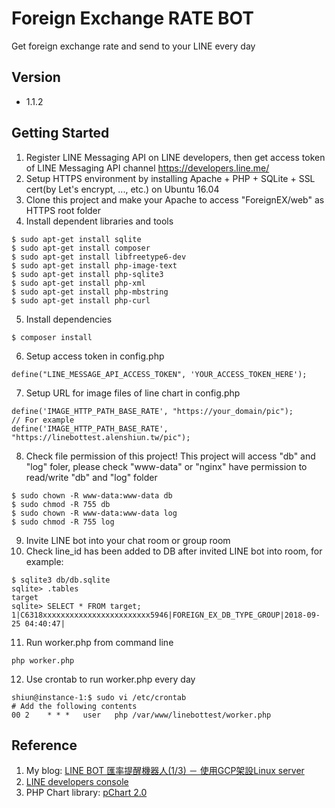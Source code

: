 # Foreign Exchange RATE BOT

Get foreign exchange rate and send to your LINE every day

## Version

* 1.1.2

## Getting Started

1. Register LINE Messaging API on LINE developers, then get access token of LINE Messaging API channel
https://developers.line.me/
2. Setup HTTPS environment by installing Apache + PHP + SQLite + SSL cert(by Let's encrypt, ..., etc.) on Ubuntu 16.04
3. Clone this project and make your Apache to access "ForeignEX/web" as HTTPS root folder
4. Install dependent libraries and tools
```text
$ sudo apt-get install sqlite
$ sudo apt-get install composer
$ sudo apt-get install libfreetype6-dev
$ sudo apt-get install php-image-text
$ sudo apt-get install php-sqlite3
$ sudo apt-get install php-xml
$ sudo apt-get install php-mbstring
$ sudo apt-get install php-curl
```

5. Install dependencies
```text
$ composer install
```

6. Setup access token in config.php
```text
define("LINE_MESSAGE_API_ACCESS_TOKEN", 'YOUR_ACCESS_TOKEN_HERE');
```

7. Setup URL for image files of line chart in config.php
```text
define('IMAGE_HTTP_PATH_BASE_RATE', "https://your_domain/pic");
// For example
define('IMAGE_HTTP_PATH_BASE_RATE', "https://linebottest.alenshiun.tw/pic");
```

8. Check file permission of this project! This project will access "db" and "log" foler, please check "www-data" or "nginx" have permission to read/write "db" and "log" folder
```text
$ sudo chown -R www-data:www-data db
$ sudo chmod -R 755 db
$ sudo chown -R www-data:www-data log
$ sudo chmod -R 755 log
```

9. Invite LINE bot into your chat room or group room
10. Check line_id has been added to DB after invited LINE bot into room, for example:
```text
$ sqlite3 db/db.sqlite
sqlite> .tables
target
sqlite> SELECT * FROM target;
1|C6318xxxxxxxxxxxxxxxxxxxxxxxx5946|FOREIGN_EX_DB_TYPE_GROUP|2018-09-25 04:40:47|
```

11. Run worker.php from command line
```text
php worker.php
```

12. Use crontab to run worker.php every day
```text
shiun@instance-1:$ sudo vi /etc/crontab
# Add the following contents
00 2    * * *   user   php /var/www/linebottest/worker.php
```

## Reference
1. My blog: [LINE BOT 匯率提醒機器人(1/3) － 使用GCP架設Linux server](https://blog.alenshiun.tw/2018/10/line-bot-13-gcplinux-server.html)
2. [LINE developers console](https://developers.line.me)
3. PHP Chart library: [pChart 2.0](http://www.pchart.net/)

